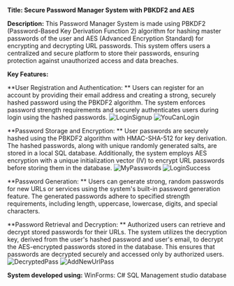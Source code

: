 
**Title: Secure Password Manager System with PBKDF2 and AES**

**Description:**
This Password Manager System is made using PBKDF2 (Password-Based Key Derivation Function 2) algorithm for hashing master passwords of the user and AES (Advanced Encryption Standard) for encrypting and decrypting URL passwords. 
This system offers users a centralized and secure platform to store their passwords, ensuring protection against unauthorized access and data breaches.

**Key Features:**

**User Registration and Authentication: **
Users can register for an account by providing their email address and creating a strong, securely hashed password using the PBKDF2 algorithm. 
The system enforces password strength requirements and securely authenticates users during login using the hashed passwords. 
![LoginSignup](https://github.com/narerv01/PasswordManager/assets/143809276/0feed548-db57-40c3-a98c-9b50abe071b5)
![YouCanLogin](https://github.com/narerv01/PasswordManager/assets/143809276/f8f88eb0-adc7-4fc1-ad03-534972a47be4)
 
**Password Storage and Encryption: **
User passwords are securely hashed using the PBKDF2 algorithm with HMAC-SHA-512 for key derivation.
The hashed passwords, along with unique randomly generated salts, are stored in a local SQL database. 
Additionally, the system employs AES encryption with a unique initialization vector (IV) to encrypt URL passwords before storing them in the database.
![MyPasswords](https://github.com/narerv01/PasswordManager/assets/143809276/a58e237f-14d4-4f4d-9a07-b3df68add678)
![LoginSuccess](https://github.com/narerv01/PasswordManager/assets/143809276/42c61edf-c905-4c8c-bcbc-60e6bad0cfb2)

**Password Generation: **
Users can generate strong, random passwords for new URLs or services using the system's built-in password generation feature. 
The generated passwords adhere to specified strength requirements, including length, uppercase, lowercase, digits, and special characters.

**Password Retrieval and Decryption: **
Authorized users can retrieve and decrypt stored passwords for their URLs. 
The system utilizes the decryption key, derived from the user's hashed password and user's email, to decrypt the AES-encrypted passwords stored in the database. 
This ensures that passwords are decrypted securely and accessed only by authorized users.
![DecryptedPass](https://github.com/narerv01/PasswordManager/assets/143809276/dd4217d8-eb9e-4ee6-af4c-f57fecdc15a8)
![AddNewUrlPass](https://github.com/narerv01/PasswordManager/assets/143809276/2f91e18e-169b-4c6b-8336-60e01f764563)

**System developed using:**
WinForms: C#
SQL Management studio database  






